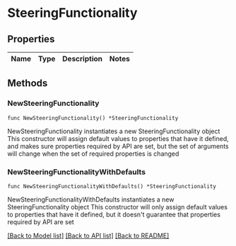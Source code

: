 # SteeringFunctionality

## Properties

Name | Type | Description | Notes
------------ | ------------- | ------------- | -------------

## Methods

### NewSteeringFunctionality

`func NewSteeringFunctionality() *SteeringFunctionality`

NewSteeringFunctionality instantiates a new SteeringFunctionality object
This constructor will assign default values to properties that have it defined,
and makes sure properties required by API are set, but the set of arguments
will change when the set of required properties is changed

### NewSteeringFunctionalityWithDefaults

`func NewSteeringFunctionalityWithDefaults() *SteeringFunctionality`

NewSteeringFunctionalityWithDefaults instantiates a new SteeringFunctionality object
This constructor will only assign default values to properties that have it defined,
but it doesn't guarantee that properties required by API are set


[[Back to Model list]](../README.md#documentation-for-models) [[Back to API list]](../README.md#documentation-for-api-endpoints) [[Back to README]](../README.md)


